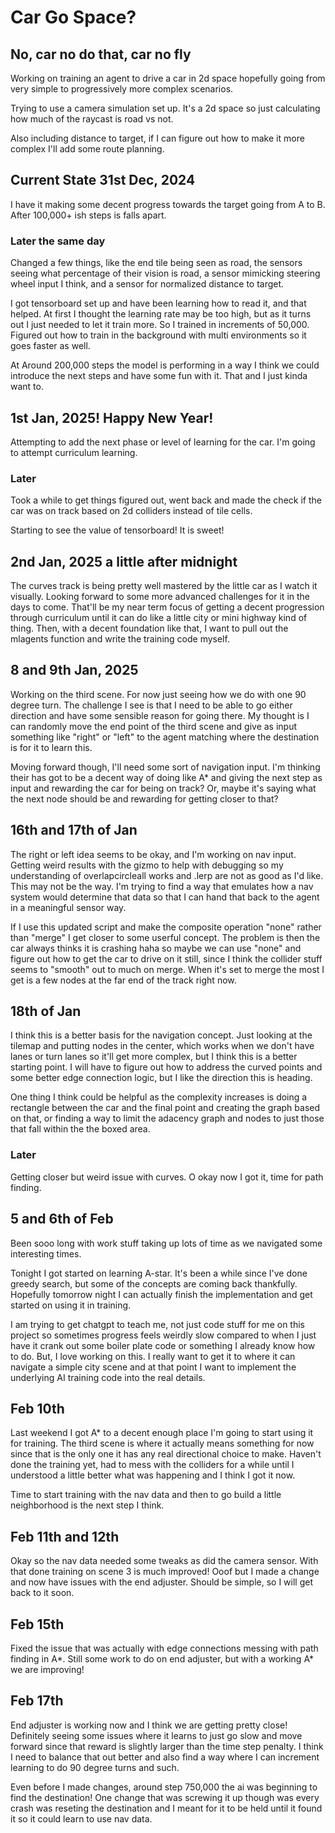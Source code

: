 # Car Go Space?

## No, car no do that, car no fly

Working on training an agent to drive a car in 2d space hopefully going from very simple to progressively more complex scenarios.

Trying to use a camera simulation set up. It's a 2d space so just calculating how much of the raycast is road vs not.

Also including distance to target, if I can figure out how to make it more complex I'll add some route planning.

## Current State 31st Dec, 2024

I have it making some decent progress towards the target going from A to B. After 100,000+ ish steps is falls apart.

### Later the same day

Changed a few things, like the end tile being seen as road, the sensors seeing what percentage of their vision is road, a sensor mimicking steering wheel input I think, and a sensor for normalized distance to target. 

I got tensorboard set up and have been learning how to read it, and that helped. At first I thought the learning rate may be too high, but as it turns out I just needed to let it train more. So I trained in increments of 50,000. Figured out how to train in the background with multi environments so it goes faster as well.

At Around 200,000 steps the model is performing in a way I think we could introduce the next steps and have some fun with it. That and I just kinda want to.

## 1st Jan, 2025! Happy New Year!

Attempting to add the next phase or level of learning for the car. I'm going to attempt curriculum learning.

### Later

Took a while to get things figured out, went back and made the check if the car was on track based on 2d colliders instead of tile cells.

Starting to see the value of tensorboard! It is sweet!

## 2nd Jan, 2025 a little after midnight

The curves track is being pretty well mastered by the little car as I watch it visually. Looking forward to some more advanced challenges for it in the days to come. That'll be my near term focus of getting a decent progression through curriculum until it can do like a little city or mini highway kind of thing. Then, with a decent foundation like that, I want to pull out the mlagents function and write the training code myself.

## 8 and 9th Jan, 2025

Working on the third scene. For now just seeing how we do with one 90 degree turn. The challenge I see is that I need to be able to go either direction and have some sensible reason for going there. My thought is I can randomly move the end point of the third scene and give as input something like "right" or "left" to the agent matching where the destination is for it to learn this.

Moving forward though, I'll need some sort of navigation input. I'm thinking their has got to be a decent way of doing like A* and giving the next step as input and rewarding the car for being on track? Or, maybe it's saying what the next node should be and rewarding for getting closer to that?

## 16th and 17th of Jan

The right or left idea seems to be okay, and I'm working on nav input. Getting weird results with the gizmo to help with debugging so my understanding of overlapcircleall works and .lerp are not as good as I'd like. This may not be the way. I'm trying to find a way that emulates how a nav system would determine that data so that I can hand that back to the agent in a meaningful sensor way.

If I use this updated script and make the composite operation "none" rather than "merge" I get closer to some userful concept. The problem is then the car always thinks it is crashing haha so maybe we can use "none" and figure out how to get the car to drive on it still, since I think the collider stuff seems to "smooth" out to much on merge. When it's set to merge the most I get is a few nodes at the far end of the track right now.

## 18th of Jan

I think this is a better basis for the navigation concept. Just looking at the tilemap and putting nodes in the center, which works when we don't have lanes or turn lanes so it'll get more complex, but I think this is a better starting point. I will have to figure out how to address the curved points and some better edge connection logic, but I like the direction this is heading.

One thing I think could be helpful as the complexity increases is doing a rectangle between the car and the final point and creating the graph based on that, or finding a way to limit the adacency graph and nodes to just those that fall within the the boxed area.

### Later

Getting closer but weird issue with curves. O okay now I got it, time for path finding.

## 5 and 6th of Feb

Been sooo long with work stuff taking up lots of time as we navigated some interesting times.

Tonight I got started on learning A-star. It's been a while since I've done greedy search, but some of the concepts are coming back thankfully. Hopefully tomorrow night I can actually finish the implementation and get started on using it in training.

I am trying to get chatgpt to teach me, not just code stuff for me on this project so sometimes progress feels weirdly slow compared to when I just have it crank out some boiler plate code or something I already know how to do. But, I love working on this. I really want to get it to where it can navigate a simple city scene and at that point I want to implement the underlying AI training code into the real details.

## Feb 10th

Last weekend I got A* to a decent enough place I'm going to start using it for training. The third scene is where it actually means something for now since that is the only one it has any real directional choice to make. Haven't done the training yet, had to mess with the colliders for a while until I understood a little better what was happening and I think I got it now.

Time to start training with the nav data and then to go build a little neighborhood is the next step I think.

## Feb 11th and 12th

Okay so the nav data needed some tweaks as did the camera sensor. With that done training on scene 3 is much improved! Ooof but I made a change and now have issues with the end adjuster. Should be simple, so I will get back to it soon.

## Feb 15th

Fixed the issue that was actually with edge connections messing with path finding in A*. Still some work to do on end adjuster, but with a working A* we are improving!

## Feb 17th

End adjuster is working now and I think we are getting pretty close! Definitely seeing some issues where it learns to just go slow and move forward since that reward is slightly larger than the time step penalty. I think I need to balance that out better and also find a way where I can increment learning to do 90 degree turns and such.

Even before I made changes, around step 750,000 the ai was beginning to find the destination! One change that was screwing it up though was every crash was reseting the destination and I meant for it to be held until it found it so it could learn to use nav data.